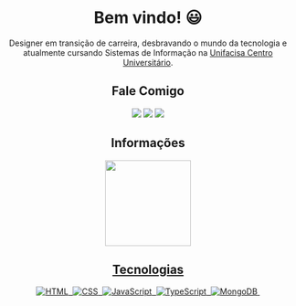 <h1 align="center">Bem vindo! 😃</h1>
<p align="center">Designer em transição de carreira, desbravando o mundo da tecnologia e atualmente cursando Sistemas de Informação na <a href="https://www.unifacisa.edu.br/home">Unifacisa Centro Universitário</a>.<p>
  
<h2 align="center">Fale Comigo</h2>
<div align="center"> 
  <a href="mailto:ramonmontenegro.png@gmail.com"><img src= "https://img.shields.io/badge/E--mail-D14836?style=for-the-badge&logo=gmail&logoColor=white" target="_blank"></a>
  <a href="https://www.instagram.com/ramon.monttenegro/" target="_blank"><img src="https://img.shields.io/badge/-Instagram-%23E4405F?style=for-the-badge&logo=instagram&logoColor=white"></a>
  <a href="https://www.linkedin.com/in/ramon-montenegro/" target="_blank"><img src="https://img.shields.io/badge/-LinkedIn-%230077B5?style=for-the-badge&logo=linkedin&logoColor=white"></a> 
</div>

<h2 align="center">Informações</h2>
<div align="center">
  <a href="https://github.com/ramonmontenegropng">
  <img height="150" src="https://github-readme-stats.vercel.app/api?username=ramonmontenegropng&show_icons=true&theme=dracula&include_all_commits=true&count_private=true"/>

## Tecnologias
![HTML](https://img.shields.io/badge/HTML5-E34F26?style=for-the-badge&logo=html5&logoColor=white)&nbsp;
![CSS](https://img.shields.io/badge/CSS3-1572B6?style=for-the-badge&logo=css3&logoColor=white)&nbsp;
![JavaScript](https://img.shields.io/badge/JavaScript-F7DF1E?style=for-the-badge&logo=javascript&logoColor=black)&nbsp;
![TypeScript](https://img.shields.io/badge/TypeScript-007ACC?style=for-the-badge&logo=typescript&logoColor=white)&nbsp;
![MongoDB](https://img.shields.io/badge/MongoDB-4EA94B?style=for-the-badge&logo=mongodb&logoColor=white)&nbsp;
